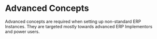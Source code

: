 ﻿# Advanced Concepts

Advanced concepts are required when setting up non-standard ERP Instances.
They are targeted mostly towards advanced ERP Implementors and power users.
